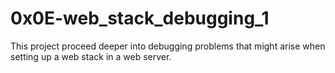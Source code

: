 # 0x0E-web_stack_debugging_1

This project proceed deeper into debugging problems that might arise when setting up a web stack in a web server.

